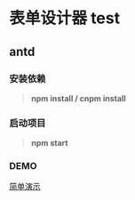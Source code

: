 # 表单设计器 test
##  antd
### 安装依赖
> **npm install / cnpm install**
### 启动项目
> **npm start**
### DEMO
[简单演示](https://fled8617.github.io/react-form-builder-antd)
